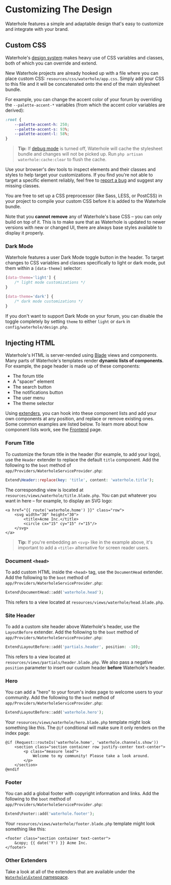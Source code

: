 # Customizing The Design

Waterhole features a simple and adaptable design that's easy to customize and integrate with your brand.

## Custom CSS

Waterhole's [design system](./design/overview.md) makes heavy use of CSS variables and classes, both of which you can override and extend.

New Waterhole projects are already hooked up with a file where you can place custom CSS: `resources/css/waterhole/app.css`. Simply add your CSS to this file and it will be concatenated onto the end of the main stylesheet bundle.

For example, you can change the accent color of your forum by overriding the `--palette-accent-*` variables (from which the accent color variables are derived):

```css
:root {
    --palette-accent-h: 250;
    --palette-accent-s: 93%;
    --palette-accent-l: 58%;
}
```

> **Tip:** If [debug mode](./configuration.md#debug-mode) is turned off, Waterhole will cache the stylesheet bundle and changes will not be picked up. Run `php artisan waterhole:cache:clear` to flush the cache.

Use your browser's dev tools to inspect elements and their classes and styles to help target your customizations. If you find you're not able to target a specific element reliably, feel free to [report a bug](https://github.com/waterholeforum/core/issues/new) and suggest any missing classes.

You are free to set up a CSS preprocessor (like Sass, LESS, or PostCSS) in your project to compile your custom CSS before it is added to the Waterhole bundle.

Note that you **cannot remove** any of Waterhole's base CSS – you can only build on top of it. This is to make sure that as Waterhole is updated to newer versions with new or changed UI, there are always base styles available to display it properly.

### Dark Mode

Waterhole features a user Dark Mode toggle button in the header. To target changes to CSS variables and classes specifically to light or dark mode, put them within a `[data-theme]` selector:

```css
[data-theme='light'] {
    /* light mode customizations */
}

[data-theme='dark'] {
    /* dark mode customizations */
}
```

If you don't want to support Dark Mode on your forum, you can disable the toggle completely by setting `theme` to either `light` or `dark` in `config/waterhole/design.php`.

## Injecting HTML

Waterhole's HTML is server-rended using [Blade](https://laravel.com/docs/10.x/blade) views and components. Many parts of Waterhole's templates render **dynamic lists of components**. For example, the page header is made up of these components:

-   The forum title
-   A "spacer" element
-   The search button
-   The notifications button
-   The user menu
-   The theme selector

Using [extenders](./extending.md#extenders), you can hook into these component lists and add your own components at any position, and replace or remove existing ones. Some common examples are listed below. To learn more about how component lists work, see the [Frontend](./frontend.md#component-lists) page.

### Forum Title

To customize the forum title in the header (for example, to add your logo), use the `Header` extender to replace the default `title` component. Add the following to the `boot` method of `app/Providers/WaterholeServiceProvider.php`:

```php
Extend\Header::replace(key: 'title', content: 'waterhole.title');
```

The corresponding view is located at `resources/views/waterhole/title.blade.php`. You can put whatever you want in here – for example, to display an SVG logo:

```blade
<a href="{{ route('waterhole.home') }}" class="row">
    <svg width="30" height="30">
        <title>Acme Inc.</title>
        <circle cx="15" cy="15" r="15"/>
    </svg>
</a>
```

> **Tip:** If you're embedding an `<svg>` like in the example above, it's important to add a `<title>` alternative for screen reader users.

### Document `<head>`

To add custom HTML inside the `<head>` tag, use the `DocumentHead` extender. Add the following to the `boot` method of `app/Providers/WaterholeServiceProvider.php`:

```php
Extend\DocumentHead::add('waterhole.head');
```

This refers to a view located at `resources/views/waterhole/head.blade.php`.

### Site Header

To add a custom site header above Waterhole's header, use the `LayoutBefore` extender. Add the following to the `boot` method of `app/Providers/WaterholeServiceProvider.php`:

```php
Extend\LayoutBefore::add('partials.header', position: -10);
```

This refers to a view located at `resources/views/partials/header.blade.php`. We also pass a negative `position` parameter to insert our custom header **before** Waterhole's header.

### Hero

You can add a "hero" to your forum's index page to welcome users to your community. Add the following to the `boot` method of `app/Providers/WaterholeServiceProvider.php`:

```php
Extend\LayoutBefore::add('waterhole.hero');
```

Your `resources/views/waterhole/hero.blade.php` template might look something like this. The `@if` conditional will make sure it only renders on the index page:

```blade
@if (Request::routeIs('waterhole.home', 'waterhole.channels.show'))
    <section class="section container row justify-center text-center">
        <p class="measure lead">
            Welcome to my community! Please take a look around.
        </p>
    </section>
@endif
```

### Footer

You can add a global footer with copyright information and links. Add the following to the `boot` method of `app/Providers/WaterholeServiceProvider.php`:

```php
Extend\Footer::add('waterhole.footer');
```

Your `resources/views/waterhole/footer.blade.php` template might look something like this:

```blade
<footer class="section container text-center">
    &copy; {{ date('Y') }} Acme Inc.
</footer>
```

### Other Extenders

Take a look at all of the extenders that are available under the [`Waterhole\Extend` namespace](reference://Waterhole/Extend.html).
